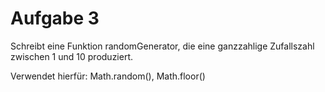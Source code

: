 # Aufgabe 3

Schreibt eine Funktion randomGenerator, die eine ganzzahlige Zufallszahl zwischen 1 und 10 produziert.

Verwendet hierfür: Math.random(), Math.floor()
